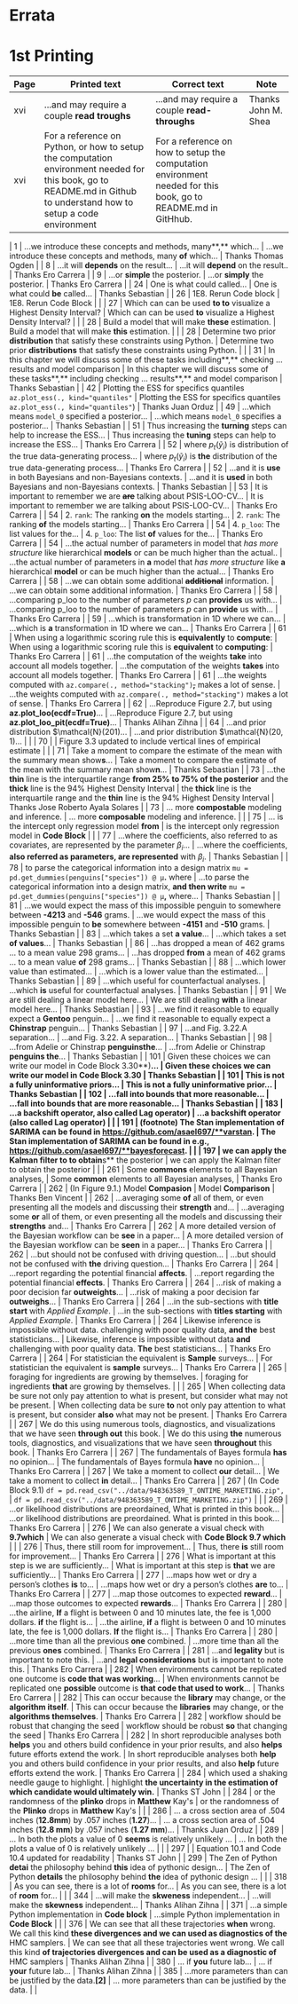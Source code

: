 # Errata


# 1st Printing

| Page | Printed text | Correct text | Note |
|---|---|---|---|
| xvi | ...and may require a couple **read troughs** | ...and may require a couple **read-throughs** | Thanks John M. Shea |
| xvi | For a reference on Python, or how to setup the computation environment needed for this book, go to README.md in Github to understand how to setup a code environment | For a reference on how to setup the computation environment needed for this book, go to README.md in GitHhub. |  |

| 1 | ...we introduce these concepts and methods, many**,** which... | ...we introduce these concepts and methods, many **of** which... | Thanks  Thomas Ogden |
| 8 | ...it will **depends** on the result... | ...it will **depend** on the result.. | Thanks Ero Carrera |
| 9 | ...or **simple** the posterior. | ...or **simply** the posterior.  | Thanks Ero Carrera |
| 24 | One is what could called... | One is what could **be** called... | Thanks Sebastian |
| 26 | 1E8. Rerun Code block | 1E8. Rerun Code Block |  |
| 27 | Which can can be used **to to** visualize a Highest Density Interval? | Which can can be used **to** visualize a Highest Density Interval? |  |
| 28 | Build a model that will make **these** estimation. | Build a model that will make **this** estimation. |  |
| 28 | Determine two prior **distribution** that satisfy these constraints using Python. | Determine two prior **distributions** that satisfy these constraints using Python. |  |
| 31 | In this chapter we will discuss some of these tasks including**,** checking ... results and model comparison | In this chapter we will discuss some of these tasks**,** including checking ... results**,** and model comparison  | Thanks Sebastian |
| 42 | Plotting the ESS for specifics quantiles `az.plot_ess(., kind="quantiles"`  | Plotting the ESS for specifics quantiles `az.plot_ess(., kind="quantiles"`) | Thanks Juan Orduz |
| 49 | ...which means `model_0` specified a posterior... | ...which means `model_0` specifies a posterior... | Thanks Sebastian |
| 51 | Thus increasing the **turning** steps can help to increase the ESS... | Thus increasing the **tuning** steps can help to increase the ESS... | Thanks Ero Carrera |
| 52 | where $p_t(\tilde y_i)$ is distribution of the true data-generating process... | where $p_t(\tilde y_i)$ is **the** distribution of the true data-generating process... | Thanks Ero Carrera |
| 52 | ...and it is **use** in both Bayesians and non-Bayesians contexts. | ...and it is **used** in both Bayesians and non-Bayesians contexts. | Thanks Sebastian |
| 53 | It is important to remember we are ~~**are**~~ talking about PSIS-LOO-CV... | It is important to remember we are talking about PSIS-LOO-CV... | Thanks Ero Carrera |
| 54 | 2. `rank`: The ranking **on** the models starting... | 2. `rank`: The ranking **of** the models starting... | Thanks Ero Carrera |
| 54 | 4. `p_loo`: The list values for the... | 4. `p_loo`: The list **of** values for the... | Thanks Ero Carrera |
| 54 | ...the actual number of parameters in model that *has more structure* like hierarchical **models** or can be much higher than the actual.. | ...the actual number of parameters in **a** model that *has more structure* like **a** hierarchical **model** or can be much higher than the actual... | Thanks Ero Carrera |
| 58 | ...we can obtain some additional ~~**additional**~~ information. | ...we can obtain some additional information. | Thanks Ero Carrera |
| 58 | ...comparing p_loo to the number of parameters $p$ can **provides** us with... | ...comparing p_loo to the number of parameters $p$ can **provide** us with... | Thanks Ero Carrera |
| 59 | ...which is transformation in 1D where we can... | ...which is **a** transformation in 1D where we can... | Thanks Ero Carrera |
| 61 | When using a logarithmic scoring rule this is **equivalently** to **compute**: | When using a logarithmic scoring rule this is **equivalent** to **computing**: | Thanks Ero Carrera |
| 61 | ...the computation of the weights **take** into account all models together. | ...the computation of the weights **takes** into account all models together. | Thanks Ero Carrera |
| 61 | ...the weights computed with `az.compare(., method="stacking")`~~**,**~~ makes a lot of sense. | ...the weights computed with `az.compare(., method="stacking")` makes a lot of sense. | Thanks Ero Carrera |
| 62 | ...Reproduce Figure 2.7, but using **az.plot_loo(ecdf=True)**... | ...Reproduce Figure 2.7, but using **az.plot_loo_pit(ecdf=True)**... | Thanks Alihan Zihna |
| 64 | ...and prior distribution $\mathcal{N}(201)... | ...and prior distribution $\mathcal{N}(20, 1)... | |
| 70 |  | Figure 3.3 updated to include vertical lines of empirical estimate | |
| 71 | Take a moment to compare the estimate of the mean with the summary mean show**s**... | Take a moment to compare the estimate of the mean with the summary mean show**n**... | Thanks Sebastian |
| 73 | ...the **thin** line is the interquartile range **from 25% to 75% of the posterior** and the **thick** line is the 94% Highest Density Interval | the **thick** line is the interquartile range and the **thin** line is the 94% Highest Density Interval | Thanks Jose Roberto Ayala Solares |
| 73 | ... more **compostable** modeling and inference. | ... more **composable** modeling and inference. | |
| 75 | ... is the intercept only regression model **from** | is the intercept only regression model in **Code Block** |  |
| 77 | ...where the coefficients, also referred to as covariates, are represented by the parameter $\beta_i$... | ...where the coefficients, **also referred as parameters, are represented** with $\beta_i$. | Thanks Sebastian |
| 78 | to parse the categorical information into a design matrix `mu = pd.get_dummies(penguins["species"]) @ μ`**.** where  | ...to parse the categorical information into a design matrix, **and then write** `mu = pd.get_dummies(penguins["species"]) @ μ`**,** where... | Thanks Sebastian |
| 81 | ...we would expect the mass of this impossible penguin to somewhere between **-4213** and **-546** grams. | ...we would expect the mass of this impossible penguin to **be** somewhere between **-4151** and **-510** grams. | Thanks Sebastian |
| 83 | ...which takes a set **a value**... | ...which takes a set **of values**... | Thanks Sebastian |
| 86 | ...has dropped a mean of 462 grams ... to a mean value 298 grams... | ...has dropped **from** a mean of 462 grams ... to a mean value **of** 298 grams... | Thanks Sebastian |
| 88 | ...which lower value than estimated...  | ...which is a lower value than the estimated... | Thanks Sebastian |
| 89 | ...which useful for counterfactual analyses. | ...which **is** useful for counterfactual analyses. | Thanks Sebastian |
| 91 | We are still dealing a linear model here... | We are still dealing **with** a linear model here... | Thanks Sebastian |
| 93 | ...we find it reasonable to equally expect a **Gentoo** penguin... | ...we find it reasonable to equally expect a **Chinstrap** penguin... | Thanks Sebastian |
| 97 | ...and Fig. 3.22.A separation... | ...and Fig. 3.22. A separation... | Thanks Sebastian |
| 98 | ...from Adelie or Chinstrap **penguinsthe**... | ...from Adelie or Chinstrap **penguins the**... | Thanks Sebastian |
| 101 | Given these choices we can write our model in Code Block 3.30**)**... | Given these choices we can write our model in Code Block 3.30 | Thanks Sebastian |
| 101 | This is not a fully uninformative **priors**... | This is not a fully uninformative **prior**... | Thanks Sebastian |
| 102 | ...fall into bounds that more reasonable... | ...fall into bounds that **are** more reasonable... | Thanks Sebastian |
| 183 | ...a backshift operator, also called Lag operator) | ...a backshift operator **(**also called Lag operator) |  |
| 191 | (footnote) The Stan implementation of SARIMA can be found in https://github.com/asael697/**varstan**. | The Stan implementation of SARIMA can be found in **e.g.,** https://github.com/asael697/**bayesforecast**. |  |
| 197 | we can apply the Kalman filter to **to** obtain**s** the posterior | we can apply the Kalman filter to obtain the posterior |  |
| 261 | Some **commons** elements to all Bayesian analyses, | Some **common** elements to all Bayesian analyses, | Thanks Ero Carrera |
| 262 | (In Figure 9.1.) Model **Compasion** | Model **Comparison** | Thanks Ben Vincent |
| 262 | ...averaging some **of** all of them, or even presenting all the models and discussing their **strength** and... | ...averaging some **or** all of them, or even presenting all the models and discussing their **strengths** and... | Thanks Ero Carrera |
| 262 | A more detailed version of the Bayesian workflow can be **see** in a paper... | A more detailed version of the Bayesian workflow can be **seen** in a paper... | Thanks Ero Carrera |
| 262 | ...but should not be confused with driving question... | ...but should not be confused with **the** driving question... | Thanks Ero Carrera |
| 264 | ...report regarding the potential financial **affects**. | ...report regarding the potential financial **effects**. | Thanks Ero Carrera |
| 264 | ...risk of making a poor decision far **outweights**... | ...risk of making a poor decision far **outweighs**... | Thanks Ero Carrera |
| 264 | ...in the sub-sections with **title start** with *Applied Example*. | ...in the sub-sections with **titles starting** with *Applied Example*. | Thanks Ero Carrera |
| 264 | Likewise inference is impossible without data. challenging with poor quality data, **and the** best statisticians... | Likewise, inference is impossible without data **and** challenging with poor quality data. **The** best statisticians... | Thanks Ero Carrera |
| 264 | For statistician the equivalent is **Sample** surveys... | For statistician the equivalent is **sample** surveys... | Thanks Ero Carrera |
| 265 | foraging for ingredients are growing by themselves. | foraging for ingredients **that** are growing by themselves. |  |
| 265 | When collecting data be sure not only pay attention to what is present, but consider what may not be present. | When collecting data be sure **to** not only pay attention to what is present, but consider **also** what may not be present. | Thanks Ero Carrera |
| 267 | We do this using numerous tools, diagnostics, and visualizations that we have seen **through out** this book. | We do this using **the** numerous tools, diagnostics, and visualizations that we have seen **throughout** this book. | Thanks Ero Carrera |
| 267 | The fundamentals of Bayes formula **has** no opinion... | The fundamentals of Bayes formula **have** no opinion... | Thanks Ero Carrera |
| 267 | We take a moment to collect **our** detail... | We take a moment to collect **in** detail... | Thanks Ero Carrera |
| 267 | (In Code Block 9.1) `df = pd.read_csv("../data/948363589_T_ONTIME_MARKETING.zip",` | `df = pd.read_csv("../data/948363589_T_ONTIME_MARKETING.zip")` |  |
| 269 | ...or likelihood distributions are preordained, What is printed in this book... | ...or likelihood distributions are preordained. What is printed in this book... | Thanks Ero Carrera |
| 276 | We can also generate a visual check with **9.7which** | We can also generate a visual check with **Code Block 9.7 which** |  |
| 276 | Thus, there still room for improvement... | Thus, there **is** still room for improvement... | Thanks Ero Carrera |
| 276 | What is important at this step is we are sufficiently... | What is important at this step is **that** we are sufficiently... | Thanks Ero Carrera |
| 277 | ...maps how wet or dry a person’s clothes **is** to... | ...maps how wet or dry a person’s clothes **are** to... | Thanks Ero Carrera |
| 277 | ...map those outcomes to expected **reward**... | ...map those outcomes to expected **rewards**... | Thanks Ero Carrera |
| 280 | ...the airline, **If** a flight is between 0 and 10 minutes late, the fee is 1,000 dollars. **if** the flight is... | ...the airline, **if** a flight is between 0 and 10 minutes late, the fee is 1,000 dollars. **If** the flight is... | Thanks Ero Carrera |
| 280 | ...more time than all the previous **one** combined. | ...more time than all the previous **ones** combined. | Thanks Ero Carrera |
| 281 | ...and **legality** but is important to note this. | ...and **legal considerations** but is important to note this. | Thanks Ero Carrera |
| 282 | When environments cannot be replicated one outcome is **code that was working**... | When environments cannot be replicated one **possible** outcome is **that code that used to work**... | Thanks Ero Carrera |
| 282 | This can occur because the **library** may change, or the **algorithm itself**. | This can occur because the **libraries** may change, or the **algorithms themselves**. | Thanks Ero Carrera |
| 282 | workflow should be robust that changing the seed | workflow should be robust **so** that changing the seed | Thanks Ero Carrera |
| 282 | In short reproducible analyses both **helps** you and others build confidence in your prior results, and also **helps** future efforts extend the work. | In short reproducible analyses both **help** you and others build confidence in your prior results, and also **help** future efforts extend the work. | Thanks Ero Carrera |
| 284 | which used a shaking needle gauge to highlight. | highlight **the uncertainty in the estimation of which candidate would ultimately win.** | Thanks ST John |
| 284 | or the randomness of the **plinko** drops in **Matthew** Kay's | or the randomness of the **Plinko** drops in **Matthew** Kay's | |
| 286 | ... a cross section area of .504 inches (**12.8mm**) by .057 inches (**1.27**)... | ... a cross section area of .504 inches (**12.8 mm**) by .057 inches (**1.27 mm**)... | Thanks Juan Orduz |
| 289 | ... In both the plots a value of 0 **seems** is relatively unlikely ... | ... In both the plots a value of 0 is relatively unlikely ... | |
| 297 | | Equation 10.1 and Code 10.4 updated for readability | Thanks ST John |
| 299 | The Zen of Python **detai** the philosophy behind **this** idea of pythonic design... | The Zen of Python **details** the philosophy behind **the** idea of pythonic design ... | |
| 318 | As you can see, there is a lot of **rooms** for... | As you can see, there is a lot of **room** for... |  |
| 344 | ...will make the **skweness** independent... | ...will make the **skewness** independent... | Thanks Alihan Zihna |
| 371 | ...a simple Python implementation in **Code block** | ...simple Python implementation in **Code Block** |  |
| 376 |  We can see that all these trajectories **when** wrong. We call this kind **these divergences and we can used as diagnostics of the** HMC samplers. | We can see that all these trajectories went wrong. We call this kind **of trajectories divergences and can be used as a diagnostic of** HMC samplers | Thanks Alihan Zihna |
| 380 | ... if **you** future lab... | ... if **your** future lab... | Thanks Alihan Zihna |
| 385 | ...more parameters than can be justified by the data.**[2]** | ... more parameters than can be justified by the data. |  |
